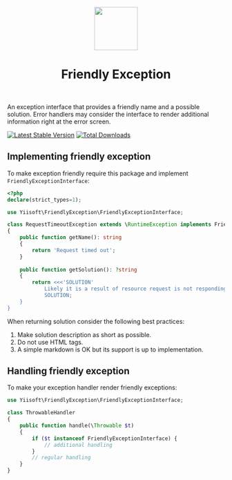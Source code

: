 <p align="center">
    <a href="https://github.com/yiisoft" target="_blank">
        <img src="https://avatars0.githubusercontent.com/u/993323" height="100px">
    </a>
    <h1 align="center">Friendly Exception</h1>
    <br>
</p>

An exception interface that provides a friendly name and a possible solution.
Error handlers may consider the interface to render additional information right at the error screen.

[![Latest Stable Version](https://poser.pugx.org/yiisoft/friendly-exception/v/stable.png)](https://packagist.org/packages/yiisoft/friendly-exception)
[![Total Downloads](https://poser.pugx.org/yiisoft/friendly-exception/downloads.png)](https://packagist.org/packages/yiisoft/friendly-exception)

## Implementing friendly exception

To make exception friendly require this package and implement `FriendlyExceptionInterface`:

```php
<?php
declare(strict_types=1);

use Yiisoft\FriendlyException\FriendlyExceptionInterface;

class RequestTimeoutException extends \RuntimeException implements FriendlyExceptionInterface
{
    public function getName(): string
    {
        return 'Request timed out';
    }
    
    public function getSolution(): ?string
    {
        return <<<'SOLUTION'
            Likely it is a result of resource request is not responding in a timely fashion. Try increasing timeout.
            SOLUTION;
    }
}
```

When returning solution consider the following best practices:

1. Make solution description as short as possible.
2. Do not use HTML tags.
3. A simple markdown is OK but its support is up to implementation.

## Handling friendly exception

To make your exception handler render friendly exceptions:

```php
use Yiisoft\FriendlyException\FriendlyExceptionInterface;

class ThrowableHandler
{
    public function handle(\Throwable $t)
    {
        if ($t instanceof FriendlyExceptionInterface) {
            // additional handling
        }
        // regular handling
    }
}
```
